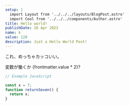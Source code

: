 ```yaml
---
setup: |
  import Layout from '../../../layouts/BlogPost.astro'
  import Cool from '../../../components/Author.astro'
title: Hello world!
publishDate: 26 Apr 2022
name: k
value: 128
description: Just a Hello World Post!
---
```


<Cool name={frontmatter.name} href="https://twitter.com/karamelxyz" client:load />

これ、めっちゃカッコいい。

変数が働くか {frontmatter.value \* 2}?

```javascript
// Example JavaScript

const x = 7;
function returnSeven() {
  return x;
}
```
